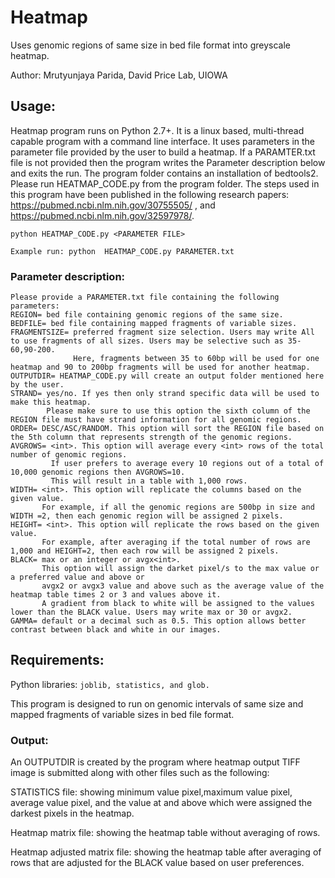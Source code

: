 # Heatmap
Uses genomic regions of same size in bed file format into greyscale heatmap.

Author: Mrutyunjaya Parida, David Price Lab, UIOWA

## Usage:
Heatmap program runs on Python 2.7+. It is a linux based, multi-thread capable program with a command line interface. It uses parameters in the parameter file provided by the user to build a heatmap. If a PARAMTER.txt file is not provided then the program writes the Parameter description below and exits the run. The program folder contains an installation of bedtools2. Please run HEATMAP_CODE.py from the program folder. The steps used in this program have been published in the following research papers:
https://pubmed.ncbi.nlm.nih.gov/30755505/ ,
and https://pubmed.ncbi.nlm.nih.gov/32597978/.

```
python HEATMAP_CODE.py <PARAMETER FILE> 
                 
Example run: python  HEATMAP_CODE.py PARAMETER.txt                 
```
### Parameter description:
```
Please provide a PARAMETER.txt file containing the following parameters:
REGION= bed file containing genomic regions of the same size.
BEDFILE= bed file containing mapped fragments of variable sizes.
FRAGMENTSIZE= preferred fragment size selection. Users may write All to use fragments of all sizes. Users may be selective such as 35-60,90-200. 
              Here, fragments between 35 to 60bp will be used for one heatmap and 90 to 200bp fragments will be used for another heatmap.
OUTPUTDIR= HEATMAP_CODE.py will create an output folder mentioned here by the user.
STRAND= yes/no. If yes then only strand specific data will be used to make this heatmap. 
        Please make sure to use this option the sixth column of the REGION file must have strand information for all genomic regions.
ORDER= DESC/ASC/RANDOM. This option will sort the REGION file based on the 5th column that represents strength of the genomic regions.
AVGROWS= <int>. This option will average every <int> rows of the total number of genomic regions. 
         If user prefers to average every 10 regions out of a total of 10,000 genomic regions then AVGROWS=10. 
         This will result in a table with 1,000 rows. 
WIDTH= <int>. This option will replicate the columns based on the given value. 
       For example, if all the genomic regions are 500bp in size and WIDTH =2, then each genomic region will be assigned 2 pixels.
HEIGHT= <int>. This option will replicate the rows based on the given value. 
       For example, after averaging if the total number of rows are 1,000 and HEIGHT=2, then each row will be assigned 2 pixels.
BLACK= max or an integer or avgx<int>. 
       This option will assign the darket pixel/s to the max value or a preferred value and above or 
       avgx2 or avgx3 value and above such as the average value of the heatmap table times 2 or 3 and values above it. 
       A gradient from black to white will be assigned to the values lower than the BLACK value. Users may write max or 30 or avgx2. 
GAMMA= default or a decimal such as 0.5. This option allows better contrast between black and white in our images.
```
## Requirements:
Python libraries: ``` joblib, statistics, and glob. ```

This program is designed to run on genomic intervals of same size and mapped fragments of variable sizes in bed file format.

### Output:
An OUTPUTDIR is created by the program where heatmap output TIFF image is submitted along with other files such as the following:

STATISTICS file: showing minimum value pixel,maximum value pixel, average value pixel, and the value at and above which were assigned the darkest pixels in the heatmap. 

Heatmap matrix file: showing the heatmap table without averaging of rows.

Heatmap adjusted matrix file: showing the heatmap table after averaging of rows that are adjusted for the BLACK value based on user preferences.
